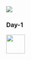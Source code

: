 <html>
  <head>
    <body>
      <img src="https://th.bing.com/th?id=OSK.51053f2608887c85ccaf7038d1e46985&w=116&h=156&c=7&o=6&pid=SANGAM"/>
      <h3>Day-1</h3>
      <a href="https://youtu.be/n0zEsDkwwQs?si=NpTHjDWgp2x-Mmzj"/><img src="https://images.unsplash.com/photo-1611162616475-46b635cb6868?ixlib=rb-4.0.3&ixid=M3wxMjA3fDB8MHxzZWFyY2h8Mnx8eW91dHViZSUyMGxvZ298ZW58MHx8MHx8fDA%3D&w=1000&q=80" width="50" height="50"/>
      </body>
  </head>
</html>
